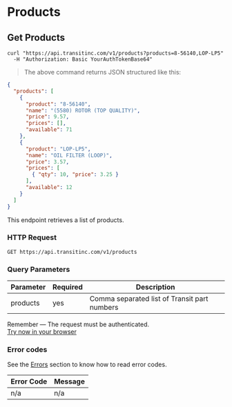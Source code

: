 # Products

## Get Products

```shell
curl "https://api.transitinc.com/v1/products?products=8-56140,LOP-LP5"
  -H "Authorization: Basic YourAuthTokenBase64"
```

> The above command returns JSON structured like this:

```json
{
  "products": [
    {
      "product": "8-56140",
      "name": "(5580) ROTOR (TOP QUALITY)",
      "price": 9.57,
      "prices": [],
      "available": 71
    },
    {
      "product": "LOP-LP5",
      "name": "OIL FILTER (LOOP)",
      "price": 3.57,
      "prices": [
        { "qty": 10, "price": 3.25 }
      ],
      "available": 12
    }
  ]
}
```

This endpoint retrieves a list of products.

### HTTP Request

`GET https://api.transitinc.com/v1/products`

### Query Parameters

Parameter | Required | Description
--------- | -------- | -----------
products | yes | Comma separated list of Transit part numbers

<aside class="notice">
  Remember — The request must be authenticated.
</aside>

<aside class="notice">
  <a href="/v1/products?products=8-56140,LOP-LP5">Try now in your browser</a>
</aside>

### Error codes

See the [Errors](#errors) section to know how to read error codes.

Error Code | Message
---------- | -------
n/a | n/a